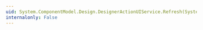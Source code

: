```yaml
---
uid: System.ComponentModel.Design.DesignerActionUIService.Refresh(System.ComponentModel.IComponent)
internalonly: False
---
```


